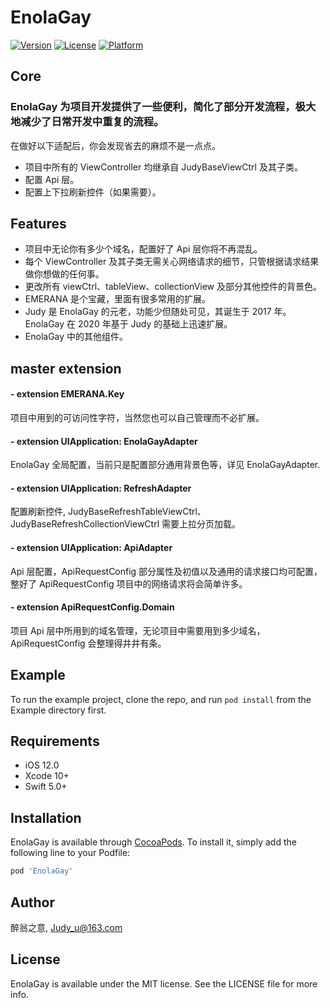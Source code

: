 # EnolaGay

[![Version](https://img.shields.io/cocoapods/v/EnolaGay.svg?style=flat)](https://cocoapods.org/pods/EnolaGay)
[![License](https://img.shields.io/cocoapods/l/EnolaGay.svg?style=flat)](https://cocoapods.org/pods/EnolaGay)
[![Platform](https://img.shields.io/cocoapods/p/EnolaGay.svg?style=flat)](https://cocoapods.org/pods/EnolaGay)


## Core
### EnolaGay 为项目开发提供了一些便利，简化了部分开发流程，极大地减少了日常开发中重复的流程。
在做好以下适配后，你会发现省去的麻烦不是一点点。
- 项目中所有的 ViewController 均继承自 JudyBaseViewCtrl 及其子类。
- 配置 Api 层。
- 配置上下拉刷新控件（如果需要）。

## Features

- 项目中无论你有多少个域名，配置好了 Api 层你将不再混乱。
- 每个 ViewController 及其子类无需关心网络请求的细节，只管根据请求结果做你想做的任何事。
- 更改所有 viewCtrl、tableView、collectionView 及部分其他控件的背景色。
- EMERANA 是个宝藏，里面有很多常用的扩展。
- Judy 是 EnolaGay 的元老，功能少但随处可见，其诞生于 2017 年。EnolaGay 在 2020 年基于 Judy 的基础上迅速扩展。
- EnolaGay 中的其他组件。

## master extension
#### - extension EMERANA.Key
项目中用到的可访问性字符，当然您也可以自己管理而不必扩展。
#### - extension UIApplication: EnolaGayAdapter
EnolaGay 全局配置，当前只是配置部分通用背景色等，详见 EnolaGayAdapter.
#### - extension UIApplication: RefreshAdapter
配置刷新控件, JudyBaseRefreshTableViewCtrl、JudyBaseRefreshCollectionViewCtrl 需要上拉分页加载。
#### - extension UIApplication: ApiAdapter
Api 层配置，ApiRequestConfig 部分属性及初值以及通用的请求接口均可配置，整好了 ApiRequestConfig 项目中的网络请求将会简单许多。
#### - extension ApiRequestConfig.Domain
项目 Api 层中所用到的域名管理，无论项目中需要用到多少域名，ApiRequestConfig  会整理得井井有条。


## Example

To run the example project, clone the repo, and run `pod install` from the Example directory first.

## Requirements

- iOS 12.0
- Xcode 10+
- Swift 5.0+

## Installation

EnolaGay is available through [CocoaPods](https://cocoapods.org). To install
it, simply add the following line to your Podfile:

```ruby
pod 'EnolaGay'
```

## Author

醉翁之意, Judy_u@163.com

## License

EnolaGay is available under the MIT license. See the LICENSE file for more info.
